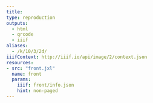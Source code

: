 ```yaml
---
title:
type: reproduction
outputs:
  - html
  - qrcode
  - iiif
aliases:
  - /k/10/3/2d/
iiifContext: http://iiif.io/api/image/2/context.json
resources:
- src: "front.jxl"
  name: front
  params:
    iiif: front/info.json
    hint: non-paged
---
```

